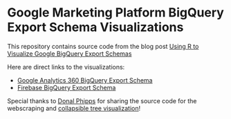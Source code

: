 # Google Marketing Platform BigQuery Export Schema Visualizations 
This repository contains source code from the blog post [Using R to Visualize Google BigQuery Export Schemas](https://www.e-nor.com/blog/bigquery/using-r-visualize-google-bigquery-export-schemas)

Here are direct links to the visualizations: 

* [Google Analytics 360 BigQuery Export Schema](https://storage.googleapis.com/bigquery-schema-visualizations/ga360.html)
* [Firebase BigQuery Export Schema](https://storage.googleapis.com/bigquery-schema-visualizations/firebase.html)

Special thanks to [Donal Phipps](https://github.com/Phippsy) for sharing the source code for the webscraping and [collapsible tree visualization](https://rpubs.com/Phippsy/bq-export)!